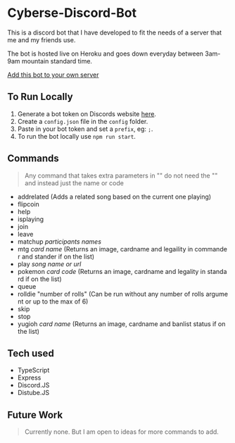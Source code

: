 # Cyberse-Discord-Bot

This is a discord bot that I have developed to fit the needs of a server that me and my friends use.

The bot is hosted live on Heroku and goes down everyday between 3am-9am mountain standard time.

[Add this bot to your own server](https://discord.com/api/oauth2/authorize?client_id=848116082861801522&permissions=8&scope=bot)

## To Run Locally

1. Generate a bot token on Discords website [here](https://discord.com/developers).
2. Create a `config.json` file in the `config` folder.
3. Paste in your bot token and set a `prefix`, eg: `;`.
4. To run the bot locally use `npm run start`.

## Commands

> Any command that takes extra parameters in "" do not need the "" and instead just the name or code

- addrelated (Adds a related song based on the current one playing)
- flipcoin
- help
- isplaying
- join
- leave
- matchup *participants names*
- mtg *card name* (Returns an image, cardname and legaility in commander and stander if on the list)
- play *song name or url*
- pokemon *card code* (Returns an image, cardname and legality in standard if on the list)
- queue
- rolldie "number of rolls" (Can be run without any number of rolls argument or up to the max of 6)
- skip
- stop
- yugioh *card name* (Returns an image, cardname and banlist status if on the list)

## Tech used

* TypeScript
* Express
* Discord.JS
* Distube.JS

## Future Work

> Currently none. But I am open to ideas for more commands to add.
